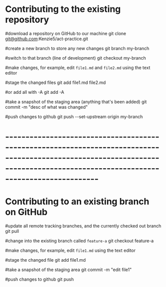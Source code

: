 # Contributing to the existing repository
#download a repository on GitHub to our machine
git clone git@github.com:Kenzie5/act-practice.git

#create a new branch to store any new changes
git branch my-branch

#switch to that branch (line of development)
git checkout my-branch

#make changes, for example, edit `file1.md` and `file2.md` using the text editor

#stage the changed files
git add file1.md file2.md

#or add all with -A
git add -A

#take a snapshot of the staging area (anything that's been added)
git commit -m "desc of what was changed"

#push changes to github
git push --set-upstream origin my-branch
# -------------------------------------------------------------------------------------------------------------------------------------------------------------------------------
# Contributing to an existing branch on GitHub

#update all remote tracking branches, and the currently checked out branch
git pull

#change into the existing branch called `feature-a`
git checkout feature-a

#make changes, for example, edit `file1.md` using the text editor

#stage the changed file
git add file1.md

#take a snapshot of the staging area
git commit -m "edit file1"

#push changes to github
git push
